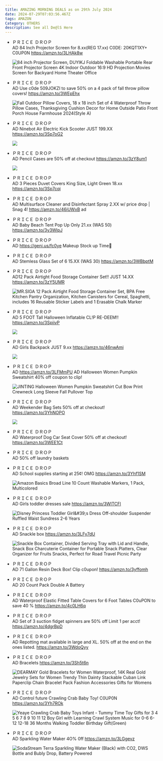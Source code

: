 ```yaml
---
title: AMAZING MORNING DEALS as on 29th July 2024
date: 2024-07-29T07:03:56.467Z
tags: AMAZON
Category: OTHERS
description: See all De@lS Here
---
```

* ＰＲＩＣＥ ＤＲＯＰ\
  AD
  84 Inch Projector Screen for 8.xx(REG 17.xx)
  C0DE:  20KQT1XY+ C0UP0N 
  https://amzn.to/3LHAk8w<!--StartFragment-->

  ![84 inch Projector Screen, DUYIKJ Foldable Washable Portable Rear Front Projector Screen 4K Indoor Outdoor 16:9 HD Projection Movies Screen for Backyard Home Theater Office](https://m.media-amazon.com/images/I/71DQN1mxXwL._AC_SX569_.jpg)
* ＰＲＩＣＥ ＤＲＯＰ\
  AD
  Use c0de 509JOKZI to save 50% on a 4 pack of fall throw pillow covers!
  https://amzn.to/3WEpEhx<!--StartFragment-->

  ![Fall Outdoor Pillow Covers, 18 x 18 inch Set of 4 Waterproof Throw Pillow Cases, Thanksgiving Cushion Decor for Home Outside Patio Front Porch House Farmhouse 2024(Style A)](https://m.media-amazon.com/images/I/71OypHp8sAL.__AC_SX300_SY300_QL70_FMwebp_.jpg)
* ＰＲＩＣＥ ＤＲＯＰ\
  AD
  Ninebot Air Electric Kick Scooter
  JUST 199.XX 
  https://amzn.to/3Sp7oG2<!--StartFragment-->

  ![](https://m.media-amazon.com/images/I/51F1-Gc5cTL._AC_SL1500_.jpg)
* ＰＲＩＣＥ ＤＲＯＰ\
  AD
  Pencil Cases are 50% off at checkout
  https://amzn.to/3zY8um1<!--StartFragment-->

  ![](https://m.media-amazon.com/images/I/51JeKGcX1aL._SR400,400_.jpg)
* ＰＲＩＣＥ ＤＲＯＰ\
  AD
  3 Pieces Duvet Covers King Size, Light Green
  18.xx
  https://amzn.to/3Sp7cqi
* ＰＲＩＣＥ ＤＲＯＰ\
  AD
  Multisurface Cleaner and Disinfectant Spray
  2.XX w/ price drop | Snag 4!
  https://amzn.to/46iUWxB    ad
* ＰＲＩＣＥ ＤＲＯＰ\
  AD
  Baby Beach Tent Pop Up 
  Only 21.xx (WAS 50)
  https://amzn.to/3y3WIpJ
* ＰＲＩＣＥ ＤＲＯＰ\
  AD
  https://geni.us/fc0ye
  Makeup Stock up Time💄
* ＰＲＩＣＥ ＤＲＯＰ\
  AD
  Stemless Glass Set of 6
  15.XX (WAS 30)
  https://amzn.to/3WBbptM
* ＰＲＩＣＥ ＤＲＯＰ\
  AD12 Pack Airtight Food Storage Container Set!!
  JUST 14.XX
  https://amzn.to/3zY5UMR<!--StartFragment-->

  ![MR.SIGA 12 Pack Airtight Food Storage Container Set, BPA Free Kitchen Pantry Organization, Kitchen Canisters for Cereal, Spaghetti, includes 16 Reusable Sticker Labels and 1 Erasable Chalk Marker](https://m.media-amazon.com/images/I/81vd9peujsL.__AC_SX300_SY300_QL70_FMwebp_.jpg)
* ＰＲＩＣＥ ＤＲＯＰ\
  AD
  5 FOOT Tall Halloween Inflatable
  CL!P RE-DEEM!! 
  https://amzn.to/3SpiivP<!--StartFragment-->

  ![](https://m.media-amazon.com/images/I/71apg8a+hLL._AC_SL1500_.jpg)
* ＰＲＩＣＥ ＤＲＯＰ\
  AD
  Girls Backpack
  JUST 9.xx 
  https://amzn.to/46nwAmi<!--StartFragment-->

  ![](https://m.media-amazon.com/images/I/71GJh7-vWvL._AC_SL1500_.jpg)
* ＰＲＩＣＥ ＤＲＯＰ\
  AD
  https://amzn.to/3LFMmPU     AD
  Halloween Women Pumpkin Sweatshirt
  40% off coupon to clip!<!--StartFragment-->

  ![JINTING Halloween Women Pumpkin Sweatshirt Cut Bow Print Crewneck Long Sleeve Fall Pullover Top](https://m.media-amazon.com/images/I/51c3ROJiulL._AC_SX342_.jpg)
* ＰＲＩＣＥ ＤＲＯＰ\
  AD
  Weekender Bag Sets 
  50% off at checkout!
  https://amzn.to/3YhNOPO<!--StartFragment-->

  ![](https://m.media-amazon.com/images/I/51m67PIW6lL._SR400,400_.jpg)
* ＰＲＩＣＥ ＤＲＯＰ\
  AD
  Waterproof Dog Car Seat Cover 
  50% off at checkout!
  https://amzn.to/3WEE1Ct
* ＰＲＩＣＥ ＤＲＯＰ\
  AD
  50% off 
  laundry baskets
* ＰＲＩＣＥ ＤＲＯＰ\
  AD
  School supplies starting at 25¢! OMG
  https://amzn.to/3Yhf1SM<!--StartFragment-->

  ![Amazon Basics Broad Line 10 Count Washable Markers, 1 Pack, Multicolored](https://m.media-amazon.com/images/I/61JvuXDj-gL._AC_UL320_.jpg)
* ＰＲＩＣＥ ＤＲＯＰ\
  AD
  Girls toddler dresses sale 
  https://amzn.to/3WlTCFl<!--StartFragment-->

  ![Disney Princess Toddler Girl\&#39;s Dress Off-shoulder Suspender Ruffled Waist Sundress 2-6 Years](https://m.media-amazon.com/images/I/61RTZ5F0DPL._AC_SX679_.jpg)
* ＰＲＩＣＥ ＤＲＯＰ\
  AD
  Snackle box 
  https://amzn.to/3LFy7dU<!--StartFragment-->

  ![Snackle Box Container, Divided Serving Tray with Lid and Handle, Snack Box Charcuterie Container for Portable Snack Platters, Clear Organizer for Fruits Snacks, Perfect for Road Travel Picnic Party](https://m.media-amazon.com/images/I/71MaQiA5uQL.__AC_SX300_SY300_QL70_FMwebp_.jpg)
* ＰＲＩＣＥ ＤＲＯＰ\
  AD
  71 Gallon Resin Deck Box! 
  Clip c0upon!
  https://amzn.to/3yffomh
* ＰＲＩＣＥ ＤＲＯＰ\
  AD
  20 Count Pack Double A Battery
* ＰＲＩＣＥ ＤＲＯＰ\
  AD
  Waterproof Elastic Fitted Table Covers for 6 Foot Tables
  C0uPON to save 40 %
  https://amzn.to/4c0LH6q
* ＰＲＩＣＥ ＤＲＯＰ\
  AD
  Set of 3 suction fidget spinners are 50% off 
  Limit 1 per acct!
  https://amzn.to/4dgrBpD
* ＰＲＩＣＥ ＤＲＯＰ\
  AD
  Repotting mat available in large and XL.
  50% off at the end on the ones listed. 
  https://amzn.to/3WdoQyy
* ＰＲＩＣＥ ＤＲＯＰ\
  AD
  Bracelets
  https://amzn.to/3Sh5t6n       <!--StartFragment-->

  ![DEARMAY Gold Bracelets for Women Waterproof, 14K Real Gold Jewelry Sets for Women Trendy Thin Dainty Stackable Cuban Link Paperclip Chain Bracelet Pack Fashion Accessories Gifts for Womens](https://m.media-amazon.com/images/I/61vy6xGdc4L._AC_SY500_.jpg)
* ＰＲＩＣＥ ＤＲＯＰ\
  AD
  Control future Crawling Crab Baby Toy!
  C0UP0N
  https://amzn.to/3Yh7ROk<!--StartFragment-->

  ![Yeaye Crawling Crab Baby Toys Infant - Tummy Time Toy Gifts for 3 4 5 6 7 8 9 10 11 12 Boy Girl with Learning Crawl System Music for 0-6 6-12 12-18 36 Months Walking Toddler Birthday Gift(Green)](https://m.media-amazon.com/images/I/61Se1NqYhiL.__AC_SX300_SY300_QL70_FMwebp_.jpg)
* ＰＲＩＣＥ ＤＲＯＰ\
  AD
  Sparkling Water Maker 
  4O% 0ff 
  https://amzn.to/3LGgevz<!--StartFragment-->

  ![SodaStream Terra Sparkling Water Maker (Black) with CO2, DWS Bottle and Bubly Drop, Battery Powered](https://m.media-amazon.com/images/I/61EQ2U8RT3L.__AC_SX300_SY300_QL70_FMwebp_.jpg)